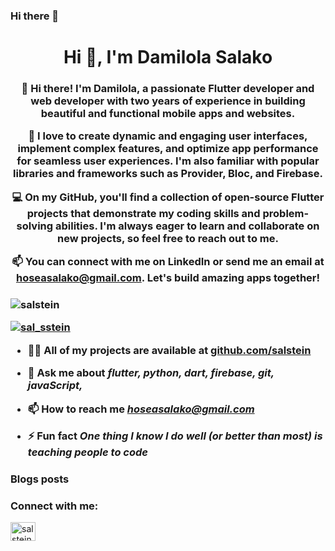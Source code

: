 ### Hi there 👋

<h1 align="center">Hi 👋, I'm Damilola Salako</h1>
<h3 align="center">👋 Hi there! I'm Damilola, a passionate Flutter developer and web developer with two years of experience in building beautiful and functional mobile apps and websites.

🚀 I love to create dynamic and engaging user interfaces, implement complex features, and optimize app performance for seamless user experiences. I'm also familiar with popular libraries and frameworks such as Provider, Bloc, and Firebase.

💻 On my GitHub, you'll find a collection of open-source Flutter projects that demonstrate my coding skills and problem-solving abilities. I'm always eager to learn and collaborate on new projects, so feel free to reach out to me.

📫 You can connect with me on LinkedIn or send me an email at hoseasalako@gmail.com. Let's build amazing apps together!
<h3>

<p align="left"> <img src="https://komarev.com/ghpvc/?username=salstein&label=Profile%20views&color=0e75b6&style=flat" alt="salstein" /> </p>


<p align="left"> <a href="https://twitter.com/sal_sstein" target="blank"><img src="https://img.shields.io/twitter/follow/sal_sstein?logo=twitter&style=for-the-badge" alt="sal_sstein" /></a> </p>

- 👨‍💻 All of my projects are available at [github.com/salstein](github.com/hoziercode)

- 💬 Ask me about *flutter, python, dart, firebase, git, javaScript,*

- 📫 How to reach me *hoseasalako@gmail.com*

- ⚡ Fun fact *One thing I know I do well (or better than most) is teaching people to code*

### Blogs posts
<!-- BLOG-POST-LIST:START -->
<!-- BLOG-POST-LIST:END -->

<h3 align="left">Connect with me:</h3>
<p align="left">
<a href="https://dev.to/hoziercode" target="blank"><img align="center" src="https://raw.githubusercontent.com/rahuldkjain/github-profile-readme-generator/master/src/images/icons/Social/devto.svg" alt="salstein" height="30" width="40" /></a>
